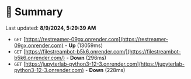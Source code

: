 # 📖 Summary
Last updated: **8/9/2024, 5:29:39 AM**

- `GET` [https://restreamer-09gx.onrender.com](https://restreamer-09gx.onrender.com) - **Up** (13059ms)
- `GET` [https://filestreambot-b5k6.onrender.com/](https://filestreambot-b5k6.onrender.com/) - **Down** (296ms)
- `GET` [https://jupyterlab-python3-12-3.onrender.com](https://jupyterlab-python3-12-3.onrender.com) - **Down** (228ms)
